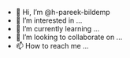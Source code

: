 - 👋 Hi, I’m @h-pareek-bildemp
- 👀 I’m interested in ...
- 🌱 I’m currently learning ...
- 💞️ I’m looking to collaborate on ...
- 📫 How to reach me ...

<!---
h-pareek-bildemp/h-pareek-bildemp is a ✨ special ✨ repository because its `README.md` (this file) appears on your GitHub profile.
You can click the Preview link to take a look at your changes.
--->
